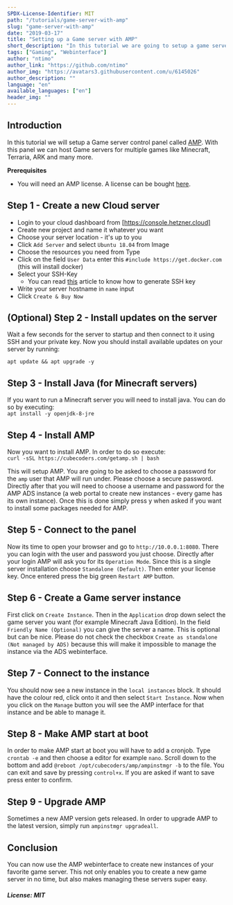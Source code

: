 ```yaml
---
SPDX-License-Identifier: MIT
path: "/tutorials/game-server-with-amp"
slug: "game-server-with-amp"
date: "2019-03-17"
title: "Setting up a Game server with AMP"
short_description: "In this tutorial we are going to setup a game server with AMP"
tags: ["Gaming", "Webinterface"]
author: "ntimo"
author_link: "https://github.com/ntimo"
author_img: "https://avatars3.githubusercontent.com/u/6145026"
author_description: ""
language: "en"
available_languages: ["en"]
header_img: ""
---
```



## Introduction

In this tutorial we will setup a Game server control panel called [AMP](https://cubecoders.com/AMP). With this panel we can host Game servers for multiple games like Minecraft, Terraria, ARK and many more.

**Prerequisites**

* You will need an AMP license. A license can be bought [here](https://cubecoders.com/AMP).

## Step 1 - Create a new Cloud server

* Login to your cloud dashboard from [https://console.hetzner.cloud]
* Create new project and name it whatever you want
* Choose your server location - it's up to you
* Click `Add Server` and select `Ubuntu 18.04` from Image
* Choose the resources you need from Type
* Click on the field `User Data` enter this `#include https://get.docker.com` (this will install docker)
* Select your SSH-Key
    * You can read [this](https://help.github.com/en/enterprise/2.16/user/articles/generating-a-new-ssh-key-and-adding-it-to-the-ssh-agent) article to know how to generate SSH key
* Write your server hostname in `name` input
* Click `Create & Buy Now`

## (Optional) Step 2 - Install updates on the server

Wait a few seconds for the server to startup and then connect to it using SSH and your private key.
Now you should install available updates on your server by running:  

`apt update && apt upgrade -y`  

## Step 3 - Install Java (for Minecraft servers)

If you want to run a Minecraft server you will need to install java. You can do so by executing:  
`apt install -y openjdk-8-jre`

## Step 4 - Install AMP

Now you want to install AMP. In order to do so execute:  
`curl -sSL https://cubecoders.com/getamp.sh | bash`  

This will setup AMP.
You are going to be asked to choose a password for the `amp` user that AMP will run under. Please choose a secure password.
Directly after that you will need to choose a username and password for the AMP ADS instance (a web portal to create new instances - every game has its own instance). Once this is done simply press y when asked if you want to install some packages needed for AMP.

## Step 5 - Connect to the panel

Now its time to open your browser and go to `http://10.0.0.1:8080`. There you can login with the user and password you just choose. Directly after your login AMP will ask you for its `Operation Mode`. Since this is a single server installation choose `Standalone (Default)`. Then enter your license key. Once entered press the big green `Restart AMP` button.

## Step 6 - Create a Game server instance

First click on `Create Instance`. Then in the `Application` drop down select the game server you want (for example Minecraft Java Edition). In the field `Friendly Name (Optional)` you can give the server a name. This is optional but can be nice. Please do not check the checkbox `Create as standalone (Not managed by ADS)` because this will make it impossible to manage the instance via the ADS webinterface.

## Step 7 - Connect to the instance

You should now see a new instance in the `local instances` block. It should have the colour red, click onto it and then select `Start Instance`. Now when you click on the `Manage` button you will see the AMP interface for that instance and be able to manage it.

## Step 8 - Make AMP start at boot

In order to make AMP start at boot you will have to add a cronjob. Type `crontab -e` and then choose a editor for example `nano`. Scroll down to the bottom and add `@reboot /opt/cubecoders/amp/ampinstmgr -b` to the file. You can exit and save by pressing `control+x`. If you are asked if want to save press enter to confirm.

## Step 9 - Upgrade AMP

Sometimes a new AMP version gets released. In order to upgrade AMP to  the latest version, simply run `ampinstmgr upgradeall`.

## Conclusion

You can now use the AMP webinterface to create new instances of your favorite game server. This not only enables you to create a new game server in no time, but also makes managing these servers super easy.  

##### License: MIT

<!---
Contributors's Certificate of Origin
By making a contribution to this project, I certify that:
(a) The contribution was created in whole or in part by me and I have
    the right to submit it under the license indicated in the file; or
(b) The contribution is based upon previous work that, to the best of my
    knowledge, is covered under an appropriate license and I have the
    right under that license to submit that work with modifications,
    whether created in whole or in part by me, under the same license
    (unless I am permitted to submit under a different license), as
    indicated in the file; or
(c) The contribution was provided directly to me by some other person
    who certified (a), (b) or (c) and I have not modified it.
(d) I understand and agree that this project and the contribution are
    public and that a record of the contribution (including all personal
    information I submit with it, including my sign-off) is maintained
    indefinitely and may be redistributed consistent with this project
    or the license(s) involved.
Signed-off-by: 0mfhniozkb9s4q7e6ap8yvlt@nowitzki.me
-->
